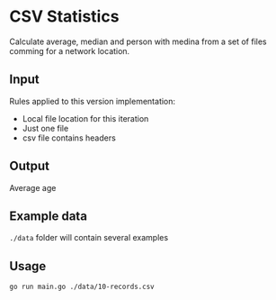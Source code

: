 # CSV Statistics

Calculate average, median and person with medina from a set of files comming for a network location.

## Input

Rules applied to this version implementation:

- Local file location for this iteration
- Just one file
- csv file contains headers

## Output

Average age

## Example data

`./data` folder will contain several examples

## Usage

`go run main.go ./data/10-records.csv`